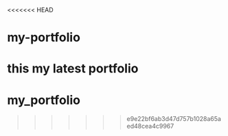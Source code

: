 <<<<<<< HEAD
# my-portfolio
this my latest portfolio
=======
# my_portfolio
>>>>>>> e9e22bf6ab3d47d757b1028a65aed48cea4c9967
